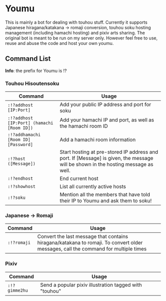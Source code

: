 # Youmu
This is mainly a bot for dealing with touhou stuff. Currently it supports Japanese hiragana/katakana -> romaji conversion, touhou soku hosting management (including hamachi hosting) and pixiv arts sharing.
The original bot is meant to be run on my server only. However feel free to use, reuse and abuse the code and host your own youmu.

Command List
---------------
**Info**: the prefix for Youmu is !?
### Touhou Hisoutensoku ###
Command | Usage
--------|-------
`:!?addhost [IP:Port]` | Add your public IP address and port for soku
`:!?addhost [IP:Port] (hamachi [Room ID])` | Add your hamachi IP and port, as well as the hamachi room ID
`:!?addhamachi [Room ID] [Password]` | Add a hamachi room information
`:!?host ([Message])`| Start hosting at pre-stored IP address and port. If [Message] is given, the message will be shown in the hosting message as well.
`:!?endhost` | End current host
`:!?showhost` | List all currently active hosts
`:!?soku` | Mention all the members that have told their IP to Youmu and ask them to soku!

### Japanese -> Romaji ###
Command | Usage
--------|-------
`:!?romaji` | Convert the last message that contains hiragana/katakana to romaji. To convert older messages, call the command for multiple times

### Pixiv ###
Command | Usage
--------|-------
`:!?gimme2hu`  | Send a popular pixiv illustration tagged with "touhou"
